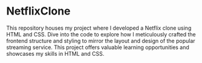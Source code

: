 # NetflixClone
This repository houses my project where I developed a Netflix clone using HTML and CSS. Dive into the code to explore how I meticulously crafted the frontend structure and styling to mirror the layout and design of the popular streaming service. This project offers valuable learning opportunities and showcases my skills in HTML and CSS.
